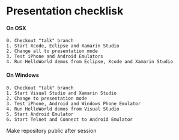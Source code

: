 # Presentation checklisk

#### On OSX
	0. Checkout "talk" branch
	1. Start Xcode, Eclipse and Xamarin Studio
	2. Change all to presentation mode
	3. Test iPhone and Android Emulators
	4. Run HelloWorld demos from Eclipse, Xcode and Xamarin Studio
#### On Windows
	0. Checkout "talk" branch
	1. Start Visual Studio and Xamarin Studio
	2. Change to presentation mode 
	3. Test iPhone, Android and Windows Phone Emulator
	4. Run HelloWorld demos from Visual Studio
	5. Start Android Emulator
	6. Start Telnet and Connect to Android Emulator

Make repository public after session
